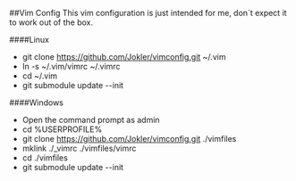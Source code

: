##Vim Config
This vim configuration is just intended for me, don´t expect it to work out of the box.

####Linux
* git clone https://github.com/Jokler/vimconfig.git ~/.vim
* ln -s ~/.vim/vimrc ~/.vimrc
* cd ~/.vim
* git submodule update --init

####Windows
* Open the command prompt as admin
* cd %USERPROFILE%
* git clone https://github.com/Jokler/vimconfig.git ./vimfiles
* mklink ./_vimrc ./vimfiles/vimrc
* cd ./vimfiles
* git submodule update --init
